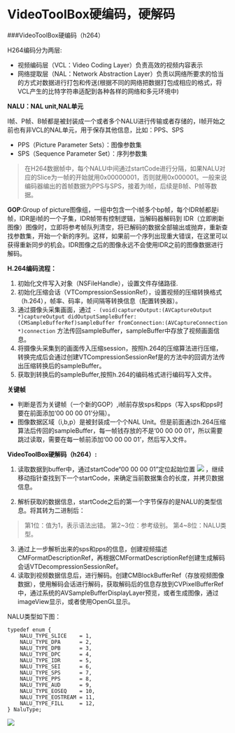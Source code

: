 # VideoToolBox硬编码，硬解码

###VideoToolBox硬编码（h264）

H264编码分为两层:

* 视频编码层（VCL：Video Coding Layer）负责高效的视频内容表示
* 网络提取层（NAL：Network Abstraction Layer）负责以网络所要求的恰当的方式对数据进行打包和传送(根据不同的网络把数据打包成相应的格式，将VCL产生的比特字符串适配到各种各样的网络和多元环境中)

**NALU：NAL unit,NAL单元**

I帧、P帧、B帧都是被封装成一个或者多个NALU进行传输或者存储的，I帧开始之前也有非VCL的NAL单元，用于保存其他信息，比如：PPS、SPS

* PPS（Picture Parameter Sets）：图像参数集
* SPS（Sequence Parameter Set）：序列参数集

>在H264数据帧中，每个NALU中间通过startCode进行分隔，如果NALU对应的Slice为一帧的开始就用0x00000001，否则就用0x000001。一般来说编码器编出的首帧数据为PPS与SPS，接着为I帧，后续是B帧、P帧等数据。


**GOP**:Group of picture图像组，一组中包含一个i帧多个bp帧，每个IDR帧都是i帧，IDR是i帧的一个子集，IDR帧带有控制逻辑，当解码器解码到 IDR（立即刷新图像）图像时，立即将参考帧队列清空，将已解码的数据全部输出或抛弃，重新查找参数集，开始一个新的序列。这样，如果前一个序列出现重大错误，在这里可以获得重新同步的机会。IDR图像之后的图像永远不会使用IDR之前的图像数据进行解码。

**H.264编码流程：**

1. 初始化文件写入对象（NSFileHandle），设置文件存储路径.
2. 初始化压缩会话（VTCompressionSessionRef），设置视频的压缩转换格式（h.264），帧率、码率，帧间隔等转换信息（配置转换器）。
3. 通过摄像头采集画面，通过 ```- (void)captureOutput:(AVCaptureOutput *)captureOutput didOutputSampleBuffer:(CMSampleBufferRef)sampleBuffer fromConnection:(AVCaptureConnection *)connection``` 方法传回sampleBuffer，sampleBuffer中存放了视频画面信息。
4. 将摄像头采集到的画面传入压缩session，按照h.264的压缩算法进行压缩，转换完成后会通过创建VTCompressionSessionRef是的方法中的回调方法传出压缩转换后的sampleBuffer。
5. 获取到转换后的sampleBuffer,按照h.264的编码格式进行编码写入文件。

**关键帧**

* 判断是否为关键帧（一个新的GOP）,i帧前存放sps和pps（写入sps和pps时要在前面添加‘00 00 00 01’分隔）。
* 图像数据区域（i,b,p）是被封装成一个个NAL Unit。但是前面通过h.264压缩算法后传回的sampleBuffer，每一帧钱存放的不是‘00 00 00 01’，所以需要跳过读取，需要在每一帧前添加‘00 00 00 01’，然后写入文件。

**VideoToolBox硬解码（h264）:**

1. 读取数据到buffer中，通过startCode“00 00 00 01”定位起始位置
![](https://cl.ly/0z1f3z0a3s2M/download/Pasted%20Graphic%203.tiff)
，继续移动指针查找到下一个startCode，来确定当前数据集合的长度，并拷贝数据信息。

2. 解析获取的数据信息，startCode之后的第一个字节保存的是NALU的类型信息。将其转为二进制后：
>第1位：值为1，表示语法出错。
>第2~3位：参考级别。
>第4~8位：NALU类型。
3. 通过上一步解析出来的sps和pps的信息，创建视频描述CMFormatDescriptionRef，再根据CMFormatDescriptionRef创建生成解码会话VTDecompressionSessionRef。
4. 读取到视频数据信息后，进行解码。创建CMBlockBufferRef（存放视频图像数据），使用解码会话进行解码，获取解码后的信息存放到CVPixelBufferRef中，通过系统的AVSampleBufferDisplayLayer预览，或者生成图像，通过imageView显示，或者使用OpenGL显示。

NALU类型如下图：

```
typedef enum {
    NALU_TYPE_SLICE    = 1,
    NALU_TYPE_DPA      = 2,
    NALU_TYPE_DPB      = 3,
    NALU_TYPE_DPC      = 4,
    NALU_TYPE_IDR      = 5,
    NALU_TYPE_SEI      = 6,
    NALU_TYPE_SPS      = 7,
    NALU_TYPE_PPS      = 8,
    NALU_TYPE_AUD      = 9,
    NALU_TYPE_EOSEQ    = 10,
    NALU_TYPE_EOSTREAM = 11,
    NALU_TYPE_FILL     = 12,
} NaluType;
```
![](https://cl.ly/1I0q1u0U0i1z/download/NAL%E5%8D%95%E5%85%83%E7%B1%BB%E5%9E%8B.png)